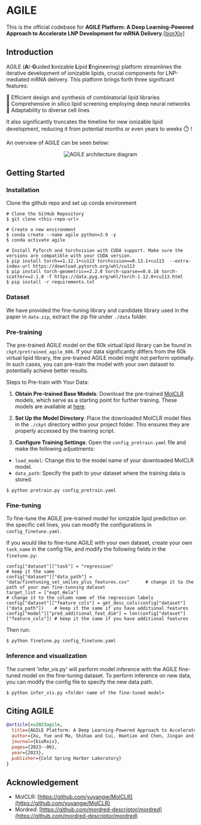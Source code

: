 # AGILE

This is the official codebase for **AGILE Platform: A Deep Learning-Powered Approach to Accelerate LNP Development for mRNA Delivery**.[[biorXiv]](https://www.biorxiv.org/content/10.1101/2023.06.01.543345v1.abstract)

## Introduction

AGILE (**A**I-**G**uided **I**onizable **L**ipid **E**ngineering) platform streamlines the iterative development of ionizable lipids, crucial components for LNP-mediated mRNA delivery. This platform brings forth three significant features: 

:test_tube: Efficient design and synthesis of combinatorial lipid libraries\
:brain: Comprehensive in silico lipid screening employing deep neural networks\
:dna: Adaptability to diverse cell lines

It also significantly truncates the timeline for new ionizable lipid development, reducing it from potential months or even years to weeks :stopwatch:！

An overview of AGILE can be seen below:

<p align="center">
  <img src="https://github.com/bowang-lab/AGILE/blob/590b980e55a4e43dff5f1bc8c86d2d02791be05e/figures/AGILE_overview.png" alt="AGILE architecture diagram" border="0">
</p>


## Getting Started

### Installation

Clone the github repo and set up conda environment 

```
# Clone the GitHub Repository
$ git clone <this-repo-url>

# Create a new environment
$ conda create --name agile python=3.9 -y
$ conda activate agile

# Install PyTorch and torchvision with CUDA support. Make sure the versions are compatible with your CUDA version.
$ pip install torch==1.12.1+cu113 torchvision==0.13.1+cu113  --extra-index-url https://download.pytorch.org/whl/cu113
$ pip install torch-geometric==2.2.0 torch-sparse==0.6.16 torch-scatter==2.1.0 -f https://data.pyg.org/whl/torch-1.12.0+cu113.html
$ pip install -r requirements.txt
```

### Dataset

We have provided the fine-tuning library and candidate library used in the paper in `data.zip`, extract the zip file under `./data` folder. 

### Pre-training

The pre-trained AGILE model on the 60k virtual lipid library can be found in `ckpt/pretrained_agile_60k`. If your data significantly differs from the 60k virtual lipid library, the pre-trained AGILE model might not perform optimally. In such cases, you can pre-train the model with your own dataset to potentially achieve better results.

Steps to Pre-train with Your Data:
1. **Obtain Pre-trained Base Models**: Download the pre-trained [MolCLR](https://www.nature.com/articles/s42256-022-00447-x) models, which serve as a starting point for further training. These models are available at [here](https://github.com/yuyangw/MolCLR).

1. **Set Up the Model Directory**:
Place the downloaded MolCLR model files in the `./ckpt` directory within your project folder. This ensures they are properly accessed by the training script.

1. **Configure Training Settings**:
Open the `config_pretrain.yaml` file and make the following adjustments:
- `load_model`: Change this to the model name of your downloaded MolCLR model.
- `data_path`: Specify the path to your dataset where the training data is stored.

```
$ python pretrain.py config_pretrain.yaml
```


### Fine-tuning

To fine-tune the AGILE pre-trained model for ionizable lipid prediction on the specific cell lines, you can modify the configurations in `config_finetune.yaml`. 

If you would like to fine-tune AGILE with your own dataset, create your own `task_name` in the config file, and modify the following fields in the `finetune.py`:

```
config["dataset"]["task"] = "regression"                                             # keep it the same
config["dataset"]["data_path"] = "data/finetuning_set_smiles_plus_features.csv"      # change it to the path of your own fine-tunning dataset
target_list = ["expt_Hela"]                                                          # change it to the column name of the regression labels
config["dataset"]["feature_cols"] = get_desc_cols(config["dataset"]["data_path"])    # keep it the same if you have additional features
config["model"]["pred_additional_feat_dim"] = len(config["dataset"]["feature_cols"]) # keep it the same if you have additional features
```

Then run:
```
$ python finetune.py config_finetune.yaml
```

### Inference and visualization

The current 'infer_vis.py' will perform model inference with the AGILE fine-tuned model on the fine-tuning dataset. To perform inference on new data, you can modify the config file to specify the new data path.

```
$ python infer_vis.py <folder name of the fine-tuned model>
```

## Citing AGILE

```bibtex
@article{xu2023agile,
  title={AGILE Platform: A Deep Learning-Powered Approach to Accelerate LNP Development for mRNA Delivery},
  author={Xu, Yue and Ma, Shihao and Cui, Haotian and Chen, Jingan and Xu, Shufen and Wang, Kevin and Varley, Andrew and Lu, Rick Xing Ze and Bo, Wang and Li, Bowen},
  journal={bioRxiv},
  pages={2023--06},
  year={2023},
  publisher={Cold Spring Harbor Laboratory}
}
```
## Acknowledgement

- MolCLR: [https://github.com/yuyangw/MolCLR](https://github.com/yuyangw/MolCLR)
- Mordred: [https://github.com/mordred-descriptor/mordred](https://github.com/mordred-descriptor/mordred)
